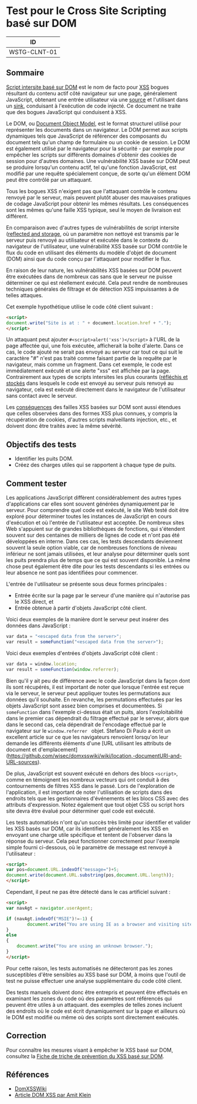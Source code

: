 # Test pour le Cross Site Scripting basé sur DOM

|ID          |
|------------|
|WSTG-CLNT-01|

## Sommaire

[Script intersite basé sur DOM](https://owasp.org/www-community/attacks/DOM_Based_XSS) est le nom de facto pour [XSS](https://owasp.org/www-community/attacks/xss/) bogues résultant du contenu actif côté navigateur sur une page, généralement JavaScript, obtenant une entrée utilisateur via une [source](https://github.com/wisec/domxsswiki/wiki/sources) et l'utilisant dans un [sink](https://github.com/wisec/domxsswiki/wiki/Sinks), conduisant à l'exécution de code injecté. Ce document ne traite que des bogues JavaScript qui conduisent à XSS.

Le DOM, ou [Document Object Model](https://en.wikipedia.org/wiki/Document_Object_Model), est le format structurel utilisé pour représenter les documents dans un navigateur. Le DOM permet aux scripts dynamiques tels que JavaScript de référencer des composants du document tels qu'un champ de formulaire ou un cookie de session. Le DOM est également utilisé par le navigateur pour la sécurité - par exemple pour empêcher les scripts sur différents domaines d'obtenir des cookies de session pour d'autres domaines. Une vulnérabilité XSS basée sur DOM peut se produire lorsqu'un contenu actif, tel qu'une fonction JavaScript, est modifié par une requête spécialement conçue, de sorte qu'un élément DOM peut être contrôlé par un attaquant.

Tous les bogues XSS n'exigent pas que l'attaquant contrôle le contenu renvoyé par le serveur, mais peuvent plutôt abuser des mauvaises pratiques de codage JavaScript pour obtenir les mêmes résultats. Les conséquences sont les mêmes qu'une faille XSS typique, seul le moyen de livraison est différent.

En comparaison avec d'autres types de vulnérabilités de script intersite ([reflected and storage](https://owasp.org/www-community/attacks/xss/), où un paramètre non nettoyé est transmis par le serveur puis renvoyé au utilisateur et exécutée dans le contexte du navigateur de l'utilisateur, une vulnérabilité XSS basée sur DOM contrôle le flux du code en utilisant des éléments du modèle d'objet de document (DOM) ainsi que du code conçu par l'attaquant pour modifier le flux.

En raison de leur nature, les vulnérabilités XSS basées sur DOM peuvent être exécutées dans de nombreux cas sans que le serveur ne puisse déterminer ce qui est réellement exécuté. Cela peut rendre de nombreuses techniques générales de filtrage et de détection XSS impuissantes à de telles attaques.

Cet exemple hypothétique utilise le code côté client suivant :

```html
<script>
document.write("Site is at : " + document.location.href + ".");
</script>
```

Un attaquant peut ajouter `#<script>alert('xss')</script>` à l'URL de la page affectée qui, une fois exécutée, afficherait la boîte d'alerte. Dans ce cas, le code ajouté ne serait pas envoyé au serveur car tout ce qui suit le caractère "#" n'est pas traité comme faisant partie de la requête par le navigateur, mais comme un fragment. Dans cet exemple, le code est immédiatement exécuté et une alerte "xss" est affichée par la page. Contrairement aux types de scripts intersites les plus courants ([réfléchis et stockés](https://owasp.org/www-community/attacks/xss/) dans lesquels le code est envoyé au serveur puis renvoyé au navigateur, cela est exécuté directement dans le navigateur de l'utilisateur sans contact avec le serveur.

Les [conséquences](https://owasp.org/www-community/attacks/xss/) des failles XSS basées sur DOM sont aussi étendues que celles observées dans des formes XSS plus connues, y compris la récupération de cookies, d'autres scripts malveillants injection, etc., et doivent donc être traités avec la même sévérité.

## Objectifs des tests

- Identifier les puits DOM.
- Créez des charges utiles qui se rapportent à chaque type de puits.

## Comment tester

Les applications JavaScript diffèrent considérablement des autres types d'applications car elles sont souvent générées dynamiquement par le serveur. Pour comprendre quel code est exécuté, le site Web testé doit être exploré pour déterminer toutes les instances de JavaScript en cours d'exécution et où l'entrée de l'utilisateur est acceptée. De nombreux sites Web s'appuient sur de grandes bibliothèques de fonctions, qui s'étendent souvent sur des centaines de milliers de lignes de code et n'ont pas été développées en interne. Dans ces cas, les tests descendants deviennent souvent la seule option viable, car de nombreuses fonctions de niveau inférieur ne sont jamais utilisées, et leur analyse pour déterminer quels sont les puits prendra plus de temps que ce qui est souvent disponible. La même chose peut également être dite pour les tests descendants si les entrées ou leur absence ne sont pas identifiées pour commencer.

L'entrée de l'utilisateur se présente sous deux formes principales :

- Entrée écrite sur la page par le serveur d'une manière qui n'autorise pas le XSS direct, et
- Entrée obtenue à partir d'objets JavaScript côté client.

Voici deux exemples de la manière dont le serveur peut insérer des données dans JavaScript :

```js
var data = "<escaped data from the server>";
var result = someFunction("<escaped data from the server>");
```

Voici deux exemples d'entrées d'objets JavaScript côté client :

```js
var data = window.location;
var result = someFunction(window.referrer);
```

Bien qu'il y ait peu de différence avec le code JavaScript dans la façon dont ils sont récupérés, il est important de noter que lorsque l'entrée est reçue via le serveur, le serveur peut appliquer toutes les permutations aux données qu'il souhaite. En revanche, les permutations effectuées par les objets JavaScript sont assez bien comprises et documentées. Si `someFunction` dans l'exemple ci-dessus était un puits, alors l'exploitabilité dans le premier cas dépendrait du filtrage effectué par le serveur, alors que dans le second cas, cela dépendrait de l'encodage effectué par le navigateur sur le `window.referrer ` objet. Stefano Di Paulo a écrit un excellent article sur ce que les navigateurs renvoient lorsqu'on leur demande les différents éléments d'une [URL utilisant les attributs de document et d'emplacement] (https://github.com/wisec/domxsswiki/wiki/location,-documentURI-and-URL-sources).

De plus, JavaScript est souvent exécuté en dehors des blocs `<script>`, comme en témoignent les nombreux vecteurs qui ont conduit à des contournements de filtres XSS dans le passé. Lors de l'exploration de l'application, il est important de noter l'utilisation de scripts dans des endroits tels que les gestionnaires d'événements et les blocs CSS avec des attributs d'expression. Notez également que tout objet CSS ou script hors site devra être évalué pour déterminer quel code est exécuté.

Les tests automatisés n'ont qu'un succès très limité pour identifier et valider les XSS basés sur DOM, car ils identifient généralement les XSS en envoyant une charge utile spécifique et tentent de l'observer dans la réponse du serveur. Cela peut fonctionner correctement pour l'exemple simple fourni ci-dessous, où le paramètre de message est renvoyé à l'utilisateur :

```html
<script>
var pos=document.URL.indexOf("message=")+5;
document.write(document.URL.substring(pos,document.URL.length));
</script>
```

Cependant, il peut ne pas être détecté dans le cas artificiel suivant :

```html
<script>
var navAgt = navigator.userAgent;

if (navAgt.indexOf("MSIE")!=-1) {
        document.write("You are using IE as a browser and visiting site: " + document.location.href + ".");
}
else
{
    document.write("You are using an unknown browser.");
}
</script>
```

Pour cette raison, les tests automatisés ne détecteront pas les zones susceptibles d'être sensibles au XSS basé sur DOM, à moins que l'outil de test ne puisse effectuer une analyse supplémentaire du code côté client.

Des tests manuels doivent donc être entrepris et peuvent être effectués en examinant les zones du code où des paramètres sont référencés qui peuvent être utiles à un attaquant. des exemples de telles zones incluent des endroits où le code est écrit dynamiquement sur la page et ailleurs où le DOM est modifié ou même où des scripts sont directement exécutés.

## Correction

Pour connaître les mesures visant à empêcher le XSS basé sur DOM, consultez la [Fiche de triche de prévention du XSS basé sur DOM](https://cheatsheetseries.owasp.org/cheatsheets/DOM_based_XSS_Prevention_Cheat_Sheet.html).

## Références

- [DomXSSWiki](https://github.com/wisec/domxsswiki/wiki/)
- [Article DOM XSS par Amit Klein](http://www.webappsec.org/projects/articles/071105.html)
